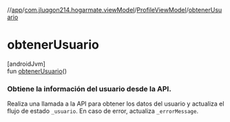 //[app](../../../index.md)/[com.jluqgon214.hogarmate.viewModel](../index.md)/[ProfileViewModel](index.md)/[obtenerUsuario](obtener-usuario.md)

# obtenerUsuario

[androidJvm]\
fun [obtenerUsuario](obtener-usuario.md)()

###  Obtiene la información del usuario desde la API.

Realiza una llamada a la API para obtener los datos del usuario y actualiza el flujo de estado `_usuario`. En caso de error, actualiza `_errorMessage`.
